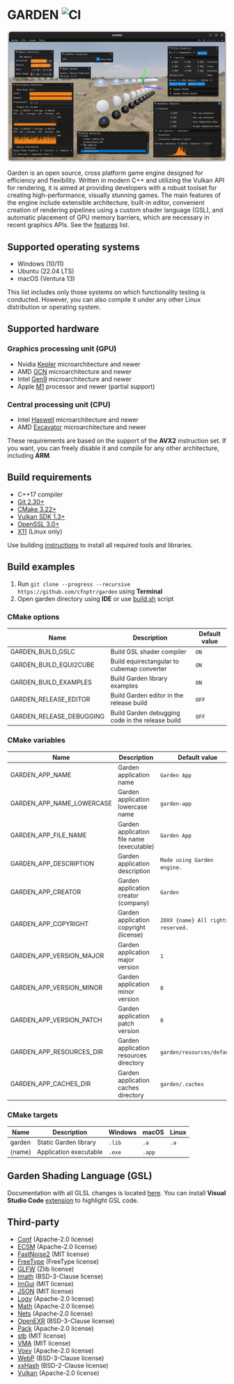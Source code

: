 # GARDEN ![CI](https://github.com/cfnptr/garden/actions/workflows/cmake.yml/badge.svg)

![Engine screenshot](docs/engine-screenshot.png)

Garden is an open source, cross platform game engine designed for efficiency and flexibility. Written in 
modern C++ and utilizing the Vulkan API for rendering, it is aimed at providing developers with a robust 
toolset for creating high-performance, visually stunning games. The main features of the engine include 
extensible architecture, built-in editor, convenient creation of rendering pipelines using a custom 
shader language (GSL), and automatic placement of GPU memory barriers, which are necessary in recent 
graphics APIs. See the [features](FEATURES.md) list.

## Supported operating systems

* Windows (10/11)
* Ubuntu (22.04 LTS)
* macOS (Ventura 13)

This list includes only those systems on which functionality testing is conducted.
However, you can also compile it under any other Linux distribution or operating system.

## Supported hardware

### Graphics processing unit (GPU)

* Nvidia [Kepler](https://en.wikipedia.org/wiki/Kepler_(microarchitecture)) microarchitecture and newer
* AMD [GCN](https://en.wikipedia.org/wiki/Graphics_Core_Next) microarchitecture and newer
* Intel [Gen9](https://en.wikichip.org/wiki/intel/microarchitectures/gen9) microarchitecture and newer
* Apple [M1](https://en.wikipedia.org/wiki/Apple_M1) processor and newer (partial support)

### Central processing unit (CPU)

* Intel [Haswell](https://en.wikipedia.org/wiki/Haswell_(microarchitecture)) microarchitecture and newer
* AMD [Excavator](https://en.wikipedia.org/wiki/Excavator_(microarchitecture)) microarchitecture and newer

These requirements are based on the support of the **AVX2** instruction set.
If you want, you can freely disable it and compile for any other architecture, including **ARM**.

## Build requirements

* C++17 compiler
* [Git 2.30+](https://git-scm.com)
* [CMake 3.22+](https://cmake.org)
* [Vulkan SDK 1.3+](https://vulkan.lunarg.com)
* [OpenSSL 3.0+](https://openssl.org)
* [X11](https://www.x.org) (Linux only)

Use building [instructions](BUILDING.md) to install all required tools and libraries.

## Build examples

1. Run ```git clone --progress --recursive https://github.com/cfnptr/garden``` using **Terminal**
2. Open garden directory using **IDE** or use [build.sh](build.sh) script

### CMake options

| Name                     | Description                                      | Default value |
|--------------------------|--------------------------------------------------|---------------|
| GARDEN_BUILD_GSLC        | Build GSL shader compiler                        | `ON`          |
| GARDEN_BUILD_EQUI2CUBE   | Build equirectangular to cubemap converter       | `ON`          |
| GARDEN_BUILD_EXAMPLES    | Build Garden library examples                    | `ON`          |
| GARDEN_RELEASE_EDITOR    | Build Garden editor in the release build         | `OFF`         |
| GARDEN_RELEASE_DEBUGGING | Build Garden debugging code in the release build | `OFF`         |

### CMake variables

| Name                      | Description                               | Default value                      |
|---------------------------|-------------------------------------------|------------------------------------|
| GARDEN_APP_NAME           | Garden application name                   | `Garden App`                       |
| GARDEN_APP_NAME_LOWERCASE | Garden application lowercase name         | `garden-app`                       |
| GARDEN_APP_FILE_NAME      | Garden application file name (executable) | `Garden App`                       |
| GARDEN_APP_DESCRIPTION    | Garden application description            | `Made using Garden engine.`        |
| GARDEN_APP_CREATOR        | Garden application creator (company)      | `Garden`                           |
| GARDEN_APP_COPYRIGHT      | Garden application copyright (license)    | `20XX {name} All rights reserved.` |
| GARDEN_APP_VERSION_MAJOR  | Garden application major version          | `1`                                |
| GARDEN_APP_VERSION_MINOR  | Garden application minor version          | `0`                                |
| GARDEN_APP_VERSION_PATCH  | Garden application patch version          | `0`                                |
| GARDEN_APP_RESOURCES_DIR  | Garden application resources directory    | `garden/resources/default`         |
| GARDEN_APP_CACHES_DIR     | Garden application caches directory       | `garden/.caches`                   |

### CMake targets

| Name   | Description            | Windows | macOS  | Linux |
|--------|------------------------|---------|--------|-------|
| garden | Static Garden library  | `.lib`  | `.a`   | `.a`  |
| {name} | Application executable | `.exe`  | `.app` |       |

## Garden Shading Language (GSL)

Documentation with all GLSL changes is located [here](docs/gsl.md).
You can install **Visual Studio Code** [extension](https://marketplace.visualstudio.com/items?itemName=cfnptr.gsl-linter) to highlight GSL code.

## Third-party

* [Conf](https://github.com/cfnptr/conf) (Apache-2.0 license)
* [ECSM](https://github.com/cfnptr/ecsm) (Apache-2.0 license)
* [FastNoise2](https://github.com/Auburn/FastNoise2) (MIT license)
* [FreeType](https://github.com/freetype/freetype) (FreeType license)
* [GLFW](https://github.com/glfw/glfw) (Zlib license)
* [Imath](https://github.com/AcademySoftwareFoundation/Imath) (BSD-3-Clause license)
* [ImGui](https://github.com/ocornut/imgui) (MIT license)
* [JSON](https://github.com/nlohmann/json) (MIT license)
* [Logy](https://github.com/cfnptr/logy) (Apache-2.0 license)
* [Math](https://github.com/cfnptr/math) (Apache-2.0 license)
* [Nets](https://github.com/cfnptr/nets) (Apache-2.0 license)
* [OpenEXR](https://github.com/AcademySoftwareFoundation/openexr) (BSD-3-Clause license)
* [Pack](https://github.com/cfnptr/pack) (Apache-2.0 license)
* [stb](https://github.com/nothings/stb) (MIT license)
* [VMA](https://github.com/GPUOpen-LibrariesAndSDKs/VulkanMemoryAllocator) (MIT license)
* [Voxy](https://github.com/cfnptr/voxy) (Apache-2.0 license)
* [WebP](https://github.com/webmproject/libwebp) (BSD-3-Clause license)
* [xxHash](https://github.com/Cyan4973/xxHash) (BSD-2-Clause license)
* [Vulkan](https://github.com/KhronosGroup) (Apache-2.0 license)